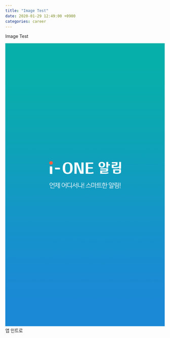 ```yaml
---
title: "Image Test"
date: 2020-01-29 12:49:00 +0900
categories: career
---
```

Image Test

<img src="/images/test/mini_intro.png" /><br />
앱 인트로